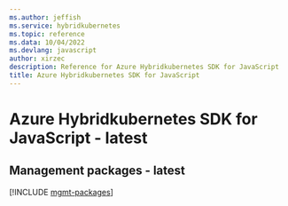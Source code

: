```yaml
---
ms.author: jeffish
ms.service: hybridkubernetes
ms.topic: reference
ms.data: 10/04/2022
ms.devlang: javascript
author: xirzec
description: Reference for Azure Hybridkubernetes SDK for JavaScript
title: Azure Hybridkubernetes SDK for JavaScript
---
```

# Azure Hybridkubernetes SDK for JavaScript - latest

## Management packages - latest
[!INCLUDE [mgmt-packages](hybridkubernetes-mgmt-index.md)]